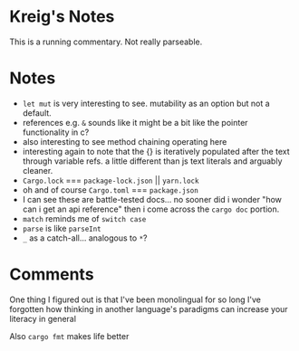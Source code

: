 # Kreig's Notes

This is a running commentary. Not really parseable.

# Notes

- `let mut` is very interesting to see. mutability as an option but not a default.
- references e.g. `&` sounds like it might be a bit like the pointer functionality in c?
- also interesting to see method chaining operating here
- interesting again to note that the {} is iteratively populated after the text through variable refs. a little different than js text literals and arguably cleaner.
- `Cargo.lock` === `package-lock.json` || `yarn.lock`
- oh and of course `Cargo.toml` === `package.json`
- I can see these are battle-tested docs... no sooner did i wonder "how can i get an api reference" then i come across the `cargo doc` portion.
- `match` reminds me of `switch case`
- `parse` is like `parseInt`
- `_` as a catch-all... analogous to `*`?

# Comments

One thing I figured out is that I've been monolingual for so long I've forgotten how thinking in another language's paradigms can increase your literacy in general

Also `cargo fmt` makes life better